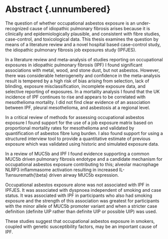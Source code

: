 # Abstract {.unnumbered}

<!-- This is the abstract -->

The question of whether occupational asbestos exposure is an under-recognized cause of idiopathic pulmonary fibrosis arises because it is clinically and epidemiologically plausible, and consistent with fibre studies, case-control, and toxicological data. This thesis examines the question by means of a literature review and a novel hospital based case-control study, the idiopathic pulmonary fibrosis job exposures study (IPFJES). 

In a literature review and meta-analysis of studies reporting on occupational exposures in idiopathic pulmonary fibrosis (IPF) I found significant associations with metal, wood, and stone dust, but not asbestos. However, there was considerable heterogeneity and confidence in the meta-analysis result is tempered by a high risk of bias arising from selection, lack of blinding, exposure misclassification, incomplete exposure data, and selective reporting of exposures. In a mortality analysis I found that the UK incidence of IPF continues to rise and appears to be correlated with mesothelioma mortality. I did not find clear evidence of an association between IPF, pleural mesothelioma, and asbestosis at a regional level.

In a critical review of methods for assessing occupational asbestos exposure I found support for the use of a job exposure matrix based on proportional mortality rates for mesothelioma and validated by quantification of asbestos fibre lung burden. I also found support for using a structured interview tool to provide a quantitative estimate of previous exposure which was validated using historic and simulated exposure data. 

In a review of MUC5b and IPF I found evidence supporting a common MUC5b driven pulmonary fibrosis endotype and a candidate mechanism for occupational asbestos exposure contributing to this; alveolar macrophage NLRP3 inflammasome activation resulting in increased IL-1\ensuremath{\beta} driven airway MUC5b expression. 

Occupational asbestos exposure alone was not associated with IPF in IPFJES. It was associated with dyspnoea independent of smoking and case status. It was associated with IPF in participants who also had smoking exposure and the strength of this association was greatest for participants with the minor allele of MUC5b promoter variant and when a stricter case definition (definite UIP rather than definite UIP or possible UIP) was used.

These studies suggest that occupational asbestos exposure in smokers, coupled with genetic susceptibility factors, may be an important cause of IPF. 
